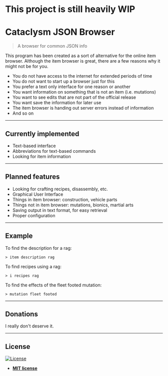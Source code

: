 # This project is still heavily WIP

# Cataclysm JSON Browser

> A browser for common JSON info

This program has been created as a sort of alternative for the online item browser. Although the item browser is great, there are a few reasons why it might not be for you.

- You do not have access to the internet for extended periods of time
- You do not want to start up a browser just for this
- You prefer a text only interface for one reason or another
- You want information on something that is not an item (i.e. mutations)
- You want to see edits that are not part of the official release
- You want save the information for later use
- The item browser is handing out server errors instead of information
- And so on

---

## Currently implemented
- Text-based interface
- Abbreviations for text-based commands
- Looking for item information

---

## Planned features
- Looking for crafting recipes, disassembly, etc.
- Graphical User Interface
- Things in item browser: construction, vehicle parts
- Things not in item browser: mutations, bionics, martial arts
- Saving output in text format, for easy retrieval
- Proper configuration

---

## Example
To find the description for a rag:

`> item description rag`

To find recipes using a rag:

`> i recipes rag`

To find the effects of the fleet footed mutation:

`> mutation fleet footed`

---

## Donations
I really don't deserve it.

---

## License

[![License](http://img.shields.io/:license-mit-blue.svg?style=flat-square)](http://badges.mit-license.org)

- **[MIT license](http://opensource.org/licenses/mit-license.php)**
